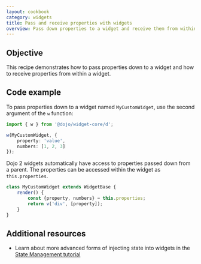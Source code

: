 ```yaml
---
layout: cookbook
category: widgets
title: Pass and receive properties with widgets
overview: Pass down properties to a widget and receive them from within a widget
---
```


## Objective

This recipe demonstrates how to pass properties down to a widget and how to receive properties from within a widget.

## Code example

To pass properties down to a widget named `MyCustomWidget`, use the second argument of the `w` function:

```ts
import { w } from '@dojo/widget-core/d';

w(MyCustomWidget, {
    property: 'value',
    numbers: [1, 2, 3]
});
```

Dojo 2 widgets automatically have access to properties passed down from a parent. The properties can be accessed within the widget as `this.properties`.

```ts
class MyCustomWidget extends WidgetBase {
    render() {
        const {property, numbers} = this.properties;
        return v('div', [property]);
    }
}
```

## Additional resources

* Learn about more advanced forms of injecting state into widgets in the [State Management tutorial](https://dojo.io/tutorials/1010_containers_and_injecting_state/)
